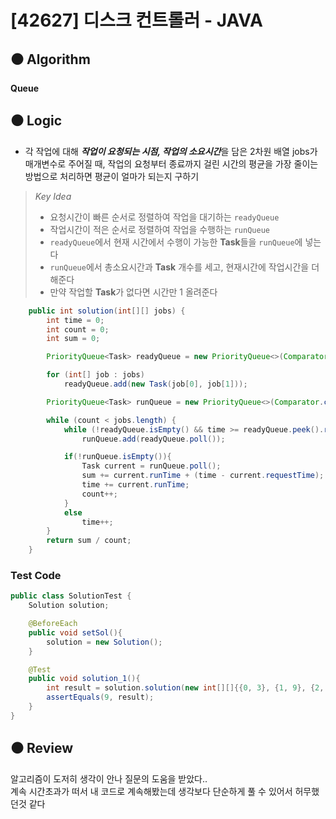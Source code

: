 # [42627] 디스크 컨트롤러 - JAVA

## :black_circle: Algorithm
**Queue**

## :black_circle: Logic

- 각 작업에 대해 ***작업이 요청되는 시점, 작업의 소요시간***을 담은 2차원 배열 jobs가 매개변수로 주어질 때, 작업의 요청부터 종료까지 걸린 시간의 평균을 가장 줄이는 방법으로 처리하면 평균이 얼마가 되는지 구하기

> _Key Idea_
> - 요청시간이 빠른 순서로 정렬하여 작업을 대기하는 `readyQueue`
> - 작업시간이 적은 순서로 정렬하여 작업을 수행하는 `runQueue`
> - `readyQueue`에서 현재 시간에서 수행이 가능한 **Task**들을 `runQueue`에 넣는다
> - `runQueue`에서 총소요시간과 **Task** 개수를 세고, 현재시간에 작업시간을 더해준다
> - 만약 작업할 **Task**가 없다면 시간만 1 올려준다

```Java
    public int solution(int[][] jobs) {
        int time = 0;
        int count = 0;
        int sum = 0;

        PriorityQueue<Task> readyQueue = new PriorityQueue<>(Comparator.comparingInt(o -> o.requestTime));

        for (int[] job : jobs)
            readyQueue.add(new Task(job[0], job[1]));

        PriorityQueue<Task> runQueue = new PriorityQueue<>(Comparator.comparingInt(o -> o.runTime));

        while (count < jobs.length) {
            while (!readyQueue.isEmpty() && time >= readyQueue.peek().requestTime)
                runQueue.add(readyQueue.poll());

            if(!runQueue.isEmpty()){
                Task current = runQueue.poll();
                sum += current.runTime + (time - current.requestTime);
                time += current.runTime;
                count++;
            }
            else
                time++;
        }
        return sum / count;
    }
```

### Test Code

```Java
public class SolutionTest {
    Solution solution;

    @BeforeEach
    public void setSol(){
        solution = new Solution();
    }

    @Test
    public void solution_1(){
        int result = solution.solution(new int[][]{{0, 3}, {1, 9}, {2, 6}});
        assertEquals(9, result);
    }
}
```

## :black_circle: Review
알고리즘이 도저히 생각이 안나 질문의 도움을 받았다..  
계속 시간초과가 떠서 내 코드로 계속해봤는데 생각보다 단순하게 풀 수 있어서 허무했던것 같다
